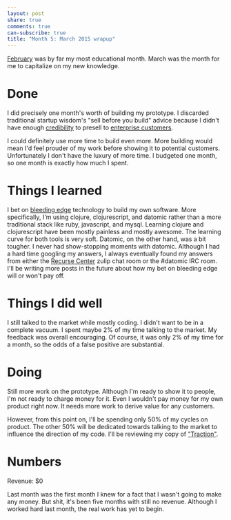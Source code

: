 ```yaml
---
layout: post
share: true
comments: true
can-subscribe: true
title: "Month 5: March 2015 wrapup"
---
```


<a href="http://www.dillonforrest.com/startup/month-4-february-2015-wrapup/" target="_blank">February</a> was by far my most educational month. March was the month for me to capitalize on my new knowledge.

# Done

I did precisely one month's worth of building my prototype. I discarded traditional startup wisdom's "sell before you build" advice because I didn't have enough <a href="http://www.dillonforrest.com/startup/credibility-the-missing-lean-startup-tactic/" target="_blank">credibility</a> to presell to <a href="http://www.dillonforrest.com/startup/preselling-to-enterprise-customers/" target="_blank">enterprise customers</a>.

I could definitely use more time to build even more. More building would mean I'd feel prouder of my work before showing it to potential customers. Unfortunately I don't have the luxury of more time. I budgeted one month, so one month is exactly how much I spent.

# Things I learned

I bet on <a href="http://www.dillonforrest.com/startup/why-im-using-clojure-to-start-up/" target="_blank">bleeding edge</a> technology to build my own software. More specifically, I'm using clojure, clojurescript, and datomic rather than a more traditional stack like ruby, javascript, and mysql. Learning clojure and clojurescript have been mostly painless and mostly awesome. The learning curve for both tools is very soft. Datomic, on the other hand, was a bit tougher. I never had show-stopping moments with datomic. Although I had a hard time googling my answers, I always eventually found my answers from either the <a href="https://www.recurse.com/" target="_blank">Recurse Center</a> zulip chat room or the #datomic IRC room. I'll be writing more posts in the future about how my bet on bleeding edge will or won't pay off.

# Things I did well

I still talked to the market while mostly coding. I didn't want to be in a complete vacuum. I spent maybe 2% of my time talking to the market. My feedback was overall encouraging. Of course, it was only 2% of my time for a month, so the odds of a false positive are substantial.

# Doing

Still more work on the prototype. Although I'm ready to show it to people, I'm not ready to charge money for it. Even I wouldn't pay money for my own product right now. It needs more work to derive value for any customers.

However, from this point on, I'll be spending only 50% of my cycles on product. The other 50% will be dedicated towards talking to the market to influence the direction of my code. I'll be reviewing my copy of <a href="http://www.dillonforrest.com/startup/book-review-traction/">"Traction"</a>.

# Numbers

Revenue: $0

Last month was the first month I knew for a fact that I wasn't going to make any money. But shit, it's been five months with still no revenue. Although I worked hard last month, the real work has yet to begin.
